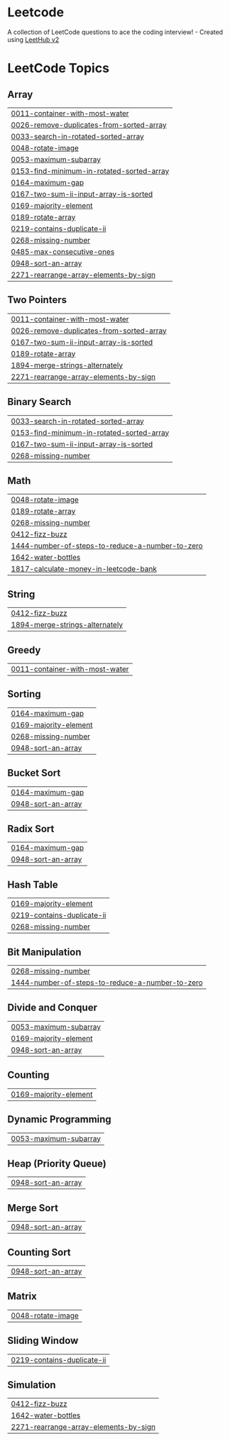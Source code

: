 # Leetcode
A collection of LeetCode questions to ace the coding interview! - Created using [LeetHub v2](https://github.com/arunbhardwaj/LeetHub-2.0)

<!---LeetCode Topics Start-->
# LeetCode Topics
## Array
|  |
| ------- |
| [0011-container-with-most-water](https://github.com/Uday-Guleria/Leetcode/tree/master/0011-container-with-most-water) |
| [0026-remove-duplicates-from-sorted-array](https://github.com/Uday-Guleria/Leetcode/tree/master/0026-remove-duplicates-from-sorted-array) |
| [0033-search-in-rotated-sorted-array](https://github.com/Uday-Guleria/Leetcode/tree/master/0033-search-in-rotated-sorted-array) |
| [0048-rotate-image](https://github.com/Uday-Guleria/Leetcode/tree/master/0048-rotate-image) |
| [0053-maximum-subarray](https://github.com/Uday-Guleria/Leetcode/tree/master/0053-maximum-subarray) |
| [0153-find-minimum-in-rotated-sorted-array](https://github.com/Uday-Guleria/Leetcode/tree/master/0153-find-minimum-in-rotated-sorted-array) |
| [0164-maximum-gap](https://github.com/Uday-Guleria/Leetcode/tree/master/0164-maximum-gap) |
| [0167-two-sum-ii-input-array-is-sorted](https://github.com/Uday-Guleria/Leetcode/tree/master/0167-two-sum-ii-input-array-is-sorted) |
| [0169-majority-element](https://github.com/Uday-Guleria/Leetcode/tree/master/0169-majority-element) |
| [0189-rotate-array](https://github.com/Uday-Guleria/Leetcode/tree/master/0189-rotate-array) |
| [0219-contains-duplicate-ii](https://github.com/Uday-Guleria/Leetcode/tree/master/0219-contains-duplicate-ii) |
| [0268-missing-number](https://github.com/Uday-Guleria/Leetcode/tree/master/0268-missing-number) |
| [0485-max-consecutive-ones](https://github.com/Uday-Guleria/Leetcode/tree/master/0485-max-consecutive-ones) |
| [0948-sort-an-array](https://github.com/Uday-Guleria/Leetcode/tree/master/0948-sort-an-array) |
| [2271-rearrange-array-elements-by-sign](https://github.com/Uday-Guleria/Leetcode/tree/master/2271-rearrange-array-elements-by-sign) |
## Two Pointers
|  |
| ------- |
| [0011-container-with-most-water](https://github.com/Uday-Guleria/Leetcode/tree/master/0011-container-with-most-water) |
| [0026-remove-duplicates-from-sorted-array](https://github.com/Uday-Guleria/Leetcode/tree/master/0026-remove-duplicates-from-sorted-array) |
| [0167-two-sum-ii-input-array-is-sorted](https://github.com/Uday-Guleria/Leetcode/tree/master/0167-two-sum-ii-input-array-is-sorted) |
| [0189-rotate-array](https://github.com/Uday-Guleria/Leetcode/tree/master/0189-rotate-array) |
| [1894-merge-strings-alternately](https://github.com/Uday-Guleria/Leetcode/tree/master/1894-merge-strings-alternately) |
| [2271-rearrange-array-elements-by-sign](https://github.com/Uday-Guleria/Leetcode/tree/master/2271-rearrange-array-elements-by-sign) |
## Binary Search
|  |
| ------- |
| [0033-search-in-rotated-sorted-array](https://github.com/Uday-Guleria/Leetcode/tree/master/0033-search-in-rotated-sorted-array) |
| [0153-find-minimum-in-rotated-sorted-array](https://github.com/Uday-Guleria/Leetcode/tree/master/0153-find-minimum-in-rotated-sorted-array) |
| [0167-two-sum-ii-input-array-is-sorted](https://github.com/Uday-Guleria/Leetcode/tree/master/0167-two-sum-ii-input-array-is-sorted) |
| [0268-missing-number](https://github.com/Uday-Guleria/Leetcode/tree/master/0268-missing-number) |
## Math
|  |
| ------- |
| [0048-rotate-image](https://github.com/Uday-Guleria/Leetcode/tree/master/0048-rotate-image) |
| [0189-rotate-array](https://github.com/Uday-Guleria/Leetcode/tree/master/0189-rotate-array) |
| [0268-missing-number](https://github.com/Uday-Guleria/Leetcode/tree/master/0268-missing-number) |
| [0412-fizz-buzz](https://github.com/Uday-Guleria/Leetcode/tree/master/0412-fizz-buzz) |
| [1444-number-of-steps-to-reduce-a-number-to-zero](https://github.com/Uday-Guleria/Leetcode/tree/master/1444-number-of-steps-to-reduce-a-number-to-zero) |
| [1642-water-bottles](https://github.com/Uday-Guleria/Leetcode/tree/master/1642-water-bottles) |
| [1817-calculate-money-in-leetcode-bank](https://github.com/Uday-Guleria/Leetcode/tree/master/1817-calculate-money-in-leetcode-bank) |
## String
|  |
| ------- |
| [0412-fizz-buzz](https://github.com/Uday-Guleria/Leetcode/tree/master/0412-fizz-buzz) |
| [1894-merge-strings-alternately](https://github.com/Uday-Guleria/Leetcode/tree/master/1894-merge-strings-alternately) |
## Greedy
|  |
| ------- |
| [0011-container-with-most-water](https://github.com/Uday-Guleria/Leetcode/tree/master/0011-container-with-most-water) |
## Sorting
|  |
| ------- |
| [0164-maximum-gap](https://github.com/Uday-Guleria/Leetcode/tree/master/0164-maximum-gap) |
| [0169-majority-element](https://github.com/Uday-Guleria/Leetcode/tree/master/0169-majority-element) |
| [0268-missing-number](https://github.com/Uday-Guleria/Leetcode/tree/master/0268-missing-number) |
| [0948-sort-an-array](https://github.com/Uday-Guleria/Leetcode/tree/master/0948-sort-an-array) |
## Bucket Sort
|  |
| ------- |
| [0164-maximum-gap](https://github.com/Uday-Guleria/Leetcode/tree/master/0164-maximum-gap) |
| [0948-sort-an-array](https://github.com/Uday-Guleria/Leetcode/tree/master/0948-sort-an-array) |
## Radix Sort
|  |
| ------- |
| [0164-maximum-gap](https://github.com/Uday-Guleria/Leetcode/tree/master/0164-maximum-gap) |
| [0948-sort-an-array](https://github.com/Uday-Guleria/Leetcode/tree/master/0948-sort-an-array) |
## Hash Table
|  |
| ------- |
| [0169-majority-element](https://github.com/Uday-Guleria/Leetcode/tree/master/0169-majority-element) |
| [0219-contains-duplicate-ii](https://github.com/Uday-Guleria/Leetcode/tree/master/0219-contains-duplicate-ii) |
| [0268-missing-number](https://github.com/Uday-Guleria/Leetcode/tree/master/0268-missing-number) |
## Bit Manipulation
|  |
| ------- |
| [0268-missing-number](https://github.com/Uday-Guleria/Leetcode/tree/master/0268-missing-number) |
| [1444-number-of-steps-to-reduce-a-number-to-zero](https://github.com/Uday-Guleria/Leetcode/tree/master/1444-number-of-steps-to-reduce-a-number-to-zero) |
## Divide and Conquer
|  |
| ------- |
| [0053-maximum-subarray](https://github.com/Uday-Guleria/Leetcode/tree/master/0053-maximum-subarray) |
| [0169-majority-element](https://github.com/Uday-Guleria/Leetcode/tree/master/0169-majority-element) |
| [0948-sort-an-array](https://github.com/Uday-Guleria/Leetcode/tree/master/0948-sort-an-array) |
## Counting
|  |
| ------- |
| [0169-majority-element](https://github.com/Uday-Guleria/Leetcode/tree/master/0169-majority-element) |
## Dynamic Programming
|  |
| ------- |
| [0053-maximum-subarray](https://github.com/Uday-Guleria/Leetcode/tree/master/0053-maximum-subarray) |
## Heap (Priority Queue)
|  |
| ------- |
| [0948-sort-an-array](https://github.com/Uday-Guleria/Leetcode/tree/master/0948-sort-an-array) |
## Merge Sort
|  |
| ------- |
| [0948-sort-an-array](https://github.com/Uday-Guleria/Leetcode/tree/master/0948-sort-an-array) |
## Counting Sort
|  |
| ------- |
| [0948-sort-an-array](https://github.com/Uday-Guleria/Leetcode/tree/master/0948-sort-an-array) |
## Matrix
|  |
| ------- |
| [0048-rotate-image](https://github.com/Uday-Guleria/Leetcode/tree/master/0048-rotate-image) |
## Sliding Window
|  |
| ------- |
| [0219-contains-duplicate-ii](https://github.com/Uday-Guleria/Leetcode/tree/master/0219-contains-duplicate-ii) |
## Simulation
|  |
| ------- |
| [0412-fizz-buzz](https://github.com/Uday-Guleria/Leetcode/tree/master/0412-fizz-buzz) |
| [1642-water-bottles](https://github.com/Uday-Guleria/Leetcode/tree/master/1642-water-bottles) |
| [2271-rearrange-array-elements-by-sign](https://github.com/Uday-Guleria/Leetcode/tree/master/2271-rearrange-array-elements-by-sign) |
<!---LeetCode Topics End-->